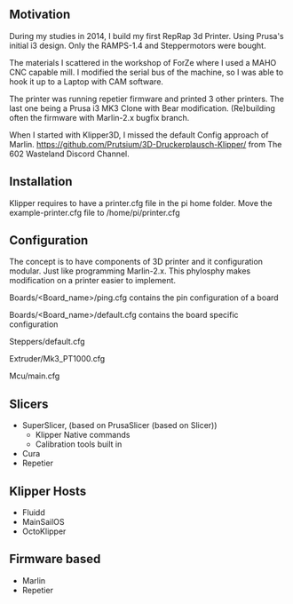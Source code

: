 ## Motivation

During my studies in 2014, I build my first RepRap 3d Printer.
Using Prusa's initial i3 design. Only the RAMPS-1.4 and Steppermotors were bought.

The materials I scattered in the workshop of ForZe where I used a MAHO CNC capable mill.
I modified the serial bus of the machine, so I was able to hook it up to a Laptop with CAM software.

The printer was running repetier firmware and printed 3 other printers. 
The last one being a Prusa i3 MK3 Clone with Bear modification. (Re)building often the firmware with Marlin-2.x bugfix branch.

When I started with Klipper3D, I missed the default Config approach of Marlin.
https://github.com/Prutsium/3D-Druckerplausch-Klipper/ from The 602 Wasteland Discord Channel.

## Installation

Klipper requires to have a printer.cfg file in the pi home folder. Move the example-printer.cfg file to /home/pi/printer.cfg

## Configuration

The concept is to have components of 3D printer and it configuration modular. Just like programming Marlin-2.x.
This phylosphy makes modification on a printer easier to implement.

Boards/<Board_name>/ping.cfg 
contains the pin configuration of a board

Boards/<Board_name>/default.cfg 
contains the board specific configuration

Steppers/default.cfg

Extruder/Mk3_PT1000.cfg

Mcu/main.cfg


## Slicers
- SuperSlicer, (based on PrusaSlicer (based on Slicer))
    - Klipper Native commands
    - Calibration tools built in
- Cura 
- Repetier

## Klipper Hosts
- Fluidd
- MainSailOS
- OctoKlipper

## Firmware based
- Marlin
- Repetier
